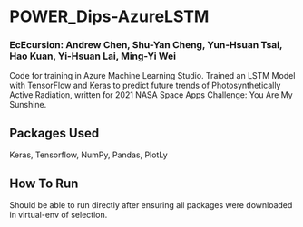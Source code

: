# POWER_Dips-AzureLSTM
### EcEcursion: Andrew Chen, Shu-Yan Cheng, Yun-Hsuan Tsai, Hao Kuan, Yi-Hsuan Lai, Ming-Yi Wei
Code for training in Azure Machine Learning Studio.
Trained an LSTM Model with TensorFlow and Keras to predict future trends of Photosynthetically Active Radiation, written for 2021 NASA Space Apps Challenge: You Are My Sunshine.
## Packages Used
Keras, Tensorflow, NumPy, Pandas, PlotLy
## How To Run
Should be able to run directly after ensuring all packages were downloaded in virtual-env of selection. 
